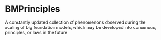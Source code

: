 # BMPrinciples
A constantly updated collection of phenomenons observed during the scaling of big foundation models, which may be developed into consensus, principles, or laws in the future
